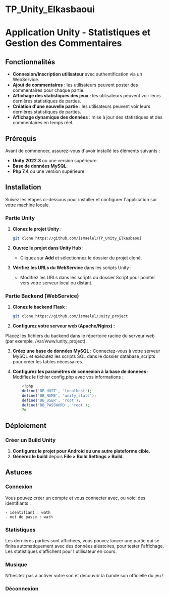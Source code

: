 # TP_Unity_Elkasbaoui

# Application Unity - Statistiques et Gestion des Commentaires

## Fonctionnalités

- **Connexion/Inscription utilisateur** avec authentification via un WebService.
- **Ajout de commentaires** : les utilisateurs peuvent poster des commentaires pour chaque partie.
- **Affichage des statistiques des jeux** : les utilisateurs peuvent voir leurs dernières statistiques de parties.
- **Création d'une nouvelle partie** : les utilisateurs peuvent voir leurs dernières statistiques de parties.
- **Affichage dynamique des données** : mise à jour des statistiques et des commentaires en temps réel.

## Prérequis

Avant de commencer, assurez-vous d'avoir installé les éléments suivants :

- **Unity 2022.3** ou une version supérieure.
- **Base de données MySQL**.
- **Php 7.4** ou une version supérieure.

## Installation

Suivez les étapes ci-dessous pour installer et configurer l'application sur votre machine locale.

### Partie Unity

1. **Clonez le projet Unity** :
   ```bash
   git clone https://github.com/ismaelel/TP_Unity_Elkasbaoui
   ```

2. **Ouvrez le projet dans Unity Hub** :
   - Cliquez sur **Add** et sélectionnez le dossier du projet cloné.

3. **Vérifiez les URLs du WebService** dans les scripts Unity :
   - Modifiez les URLs dans les scripts du dossier Script pour pointer vers votre serveur local ou distant.

### Partie Backend (WebService)

1. **Clonez le backend Flask** :
   ```bash
   git clone https://github.com/ismaelel/unity_project
   ```

2. **Configurez votre serveur web (Apache/Nginx) :**


Placez les fichiers du backend dans le répertoire racine du serveur web (par exemple, /var/www/unity_project).
   

3. **Créez une base de données MySQL :**
  Connectez-vous à votre serveur MySQL et exécutez les scripts SQL dans le dossier database_scripts pour créer les tables nécessaires.
    

4. **Configurez les paramètres de connexion à la base de données :**
   Modifiez le fichier config.php avec vos informations :
    ```php
        <?php
        define('DB_HOST', 'localhost');
        define('DB_NAME', 'unity_stats');
        define('DB_USER', 'root');
        define('DB_PASSWORD', 'root');
        ?>
    ```


## Déploiement

### Créer un Build Unity

1. **Configurez le projet pour Android ou une autre plateforme cible.**
2. **Générez le build** depuis **File > Build Settings > Build**.

## Astuces

### Connexion 

Vous pouvez créer un compte et vous connecter avec, ou voici des identifiants : 

    - identifiant : wath
    - mot de passe : wath

### Statistiques

Les dernières parties sont affichées, vous pouvez lancer une partie qui se finira automatiquement avec des données aléatoires, pour tester l'affichage. 
Les statistiques s'affichent pour l'utilisateur en cours.

### Musique

N'hésitez pas à activer votre son et découvrir la bande son officielle du jeu !

### Déconnexion

